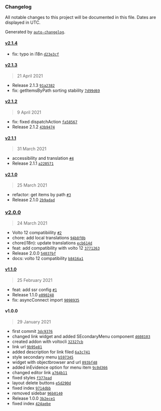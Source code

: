 ### Changelog

All notable changes to this project will be documented in this file. Dates are displayed in UTC.

Generated by [`auto-changelog`](https://github.com/CookPete/auto-changelog).

#### [v2.1.4](https://github.com/collective/volto-secondarymenu/compare/v2.1.3...v2.1.4)

- fix: typo in i18n [`d23e3cf`](https://github.com/collective/volto-secondarymenu/commit/d23e3cfe764e5e252dda65fe1f44bac243ca7385)

#### [v2.1.3](https://github.com/collective/volto-secondarymenu/compare/v2.1.2...v2.1.3)

> 21 April 2021

- Release 2.1.3 [`91a2382`](https://github.com/collective/volto-secondarymenu/commit/91a23823e46855c63b41e2c5c20b4d39a92311b7)
- fix: getItemsByPath sorting stability [`7d99d69`](https://github.com/collective/volto-secondarymenu/commit/7d99d69a017aa3422bf438685dbc50a3365aaa11)

#### [v2.1.2](https://github.com/collective/volto-secondarymenu/compare/v2.1.1...v2.1.2)

> 9 April 2021

- fix: fixed dispatchAction [`fa58567`](https://github.com/collective/volto-secondarymenu/commit/fa58567bed36f88b8323e1a111f5a4a4101106e4)
- Release 2.1.2 [`43b9474`](https://github.com/collective/volto-secondarymenu/commit/43b9474b3c83d6f44693a99a83f1489e02e64450)

#### [v2.1.1](https://github.com/collective/volto-secondarymenu/compare/v2.1.0...v2.1.1)

> 31 March 2021

- accessibility and translation [`#4`](https://github.com/collective/volto-secondarymenu/pull/4)
- Release 2.1.1 [`a228571`](https://github.com/collective/volto-secondarymenu/commit/a228571394f4f75296b08ebb8ad88a0a1d7cc942)

#### [v2.1.0](https://github.com/collective/volto-secondarymenu/compare/v2.0.0...v2.1.0)

> 25 March 2021

- refactor: get items by path [`#3`](https://github.com/collective/volto-secondarymenu/pull/3)
- Release 2.1.0 [`2b9adad`](https://github.com/collective/volto-secondarymenu/commit/2b9adadba89163ee08a32a8ae959c1fe2b3c3ce9)

### [v2.0.0](https://github.com/collective/volto-secondarymenu/compare/v1.1.0...v2.0.0)

> 24 March 2021

- Volto 12 compatibiility [`#2`](https://github.com/collective/volto-secondarymenu/pull/2)
- chore: add local translations [`94b8f0b`](https://github.com/collective/volto-secondarymenu/commit/94b8f0b89e9ab5bc7d621a0640d4296cbcfb537d)
- chore(i18n): update translations [`ecb614d`](https://github.com/collective/volto-secondarymenu/commit/ecb614d2ef27d7f3c4ae297926fe51ade5a3c6f8)
- feat: add compatibility with volto 12 [`3771263`](https://github.com/collective/volto-secondarymenu/commit/37712635f93dbcbf4281f6bb52f3e0a22ff00b62)
- Release 2.0.0 [`54037bf`](https://github.com/collective/volto-secondarymenu/commit/54037bf783afe6695301888d11203b9bb307b0cd)
- docs: volto 12 compatibility [`b8416a1`](https://github.com/collective/volto-secondarymenu/commit/b8416a10af3f48ff2aa113340feae671f6665d27)

#### [v1.1.0](https://github.com/collective/volto-secondarymenu/compare/v1.0.0...v1.1.0)

> 25 February 2021

- feat: add ssr config [`#1`](https://github.com/collective/volto-secondarymenu/pull/1)
- Release 1.1.0 [`e090248`](https://github.com/collective/volto-secondarymenu/commit/e0902489fdf759a930956bade70ed4ec0a3baafa)
- fix: asyncConnect import [`9098935`](https://github.com/collective/volto-secondarymenu/commit/9098935df7ec42071cdb38ec78dec772af6036ec)

#### v1.0.0

> 29 January 2021

- first commit [`3dc9376`](https://github.com/collective/volto-secondarymenu/commit/3dc93762f49b751802532d817a6b0ae268e3062a)
- changed link widget and added SEcondaryMenu component [`4608103`](https://github.com/collective/volto-secondarymenu/commit/4608103a05aefc87825801da4ace40675f913595)
- created addon with voltocli [`32327cb`](https://github.com/collective/volto-secondarymenu/commit/32327cb688fc0f29dda15f36bd4c7eb03475d59a)
- link url [`9b95e81`](https://github.com/collective/volto-secondarymenu/commit/9b95e8146a377d6411ed72428924978af1e02c70)
- added description for link filed [`6a3c741`](https://github.com/collective/volto-secondarymenu/commit/6a3c74184bc8486c9c4954812f4ae3b34268f8f1)
- style secondary menu [`b597345`](https://github.com/collective/volto-secondarymenu/commit/b597345a35caeb4a9bd3e0bda182d90dbcabb61d)
- widget with objectbrowser and url [`893bf48`](https://github.com/collective/volto-secondarymenu/commit/893bf4831c1ff26eed4dea4fd55833e578acf6e4)
- added inEvidence option for menu item [`9c0d366`](https://github.com/collective/volto-secondarymenu/commit/9c0d366f7c1e8ec29db89b0e4d2d2696831c3f5a)
- changed editor link [`a764b11`](https://github.com/collective/volto-secondarymenu/commit/a764b11ec419a886a74afe91739965e29173901b)
- fixed styles [`f377ead`](https://github.com/collective/volto-secondarymenu/commit/f377eadf1f03b583f0675462618d6e9f1799b3c0)
- layout delete buttons [`e5d290d`](https://github.com/collective/volto-secondarymenu/commit/e5d290d2683a62ec0590394f81ef7e1db2704031)
- fixed index [`9714dbb`](https://github.com/collective/volto-secondarymenu/commit/9714dbb286c06e0b02abfde20b04e35b6c9457e7)
- removed sidebar [`96b0140`](https://github.com/collective/volto-secondarymenu/commit/96b0140246cfbca69432fde5816e07544e9ebeb9)
- Release 1.0.0 [`3b2ece1`](https://github.com/collective/volto-secondarymenu/commit/3b2ece1a9bf599678be65514683d5066d458379d)
- fixed index [`424aebe`](https://github.com/collective/volto-secondarymenu/commit/424aebefb64179257681a80dd669597d96c322c5)
